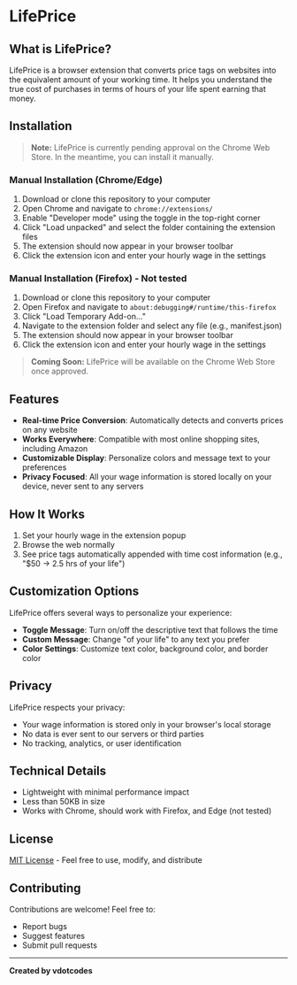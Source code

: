 # LifePrice

## What is LifePrice?

LifePrice is a browser extension that converts price tags on websites into the equivalent amount of your working time. It helps you understand the true cost of purchases in terms of hours of your life spent earning that money.

## Installation

> **Note:** LifePrice is currently pending approval on the Chrome Web Store. In the meantime, you can install it manually.

### Manual Installation (Chrome/Edge)

1. Download or clone this repository to your computer
2. Open Chrome and navigate to `chrome://extensions/`
3. Enable "Developer mode" using the toggle in the top-right corner
4. Click "Load unpacked" and select the folder containing the extension files
5. The extension should now appear in your browser toolbar
6. Click the extension icon and enter your hourly wage in the settings

### Manual Installation (Firefox) - Not tested

1. Download or clone this repository to your computer
2. Open Firefox and navigate to `about:debugging#/runtime/this-firefox`
3. Click "Load Temporary Add-on..."
4. Navigate to the extension folder and select any file (e.g., manifest.json)
5. The extension should now appear in your browser toolbar
6. Click the extension icon and enter your hourly wage in the settings

> **Coming Soon:** LifePrice will be available on the Chrome Web Store once approved.

## Features

- **Real-time Price Conversion**: Automatically detects and converts prices on any website
- **Works Everywhere**: Compatible with most online shopping sites, including Amazon
- **Customizable Display**: Personalize colors and message text to your preferences
- **Privacy Focused**: All your wage information is stored locally on your device, never sent to any servers

## How It Works

1. Set your hourly wage in the extension popup
2. Browse the web normally
3. See price tags automatically appended with time cost information (e.g., "$50 → 2.5 hrs of your life")

## Customization Options

LifePrice offers several ways to personalize your experience:

- **Toggle Message**: Turn on/off the descriptive text that follows the time
- **Custom Message**: Change "of your life" to any text you prefer
- **Color Settings**: Customize text color, background color, and border color

## Privacy

LifePrice respects your privacy:

- Your wage information is stored only in your browser's local storage
- No data is ever sent to our servers or third parties
- No tracking, analytics, or user identification

## Technical Details

- Lightweight with minimal performance impact
- Less than 50KB in size
- Works with Chrome, should work with Firefox, and Edge (not tested)

## License

[MIT License](LICENSE.md) - Feel free to use, modify, and distribute

## Contributing

Contributions are welcome! Feel free to:

- Report bugs
- Suggest features
- Submit pull requests

---

**Created by vdotcodes**
